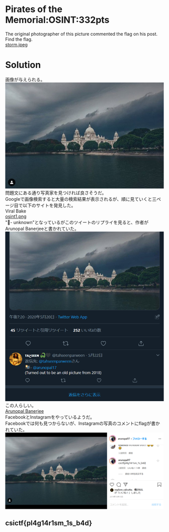 # Pirates of the Memorial:OSINT:332pts
The original photographer of this picture commented the flag on his post. Find the flag.  
[storm.jpeg](storm.jpeg)  

# Solution
画像が与えられる。  
![storm.jpeg](storm.jpeg)  
問題文にある通り写真家を見つければ良さそうだ。  
Googleで画像検索すると大量の検索結果が表示されるが、順に見ていくと三ページ目で以下のサイトを発見した。  
Viral Bake  
[osint1.png](images/osint1.png)  
"📸- unknown"となっているがこのツイートのリプライを見ると、作者がArunopal Banerjeeと書かれていた。  
![osint2.png](images/osint2.png)  
この人らしい。  
[Arunopal Banerjee](https://twitter.com/arunopal17)  
FacebookとInstagramをやっているようだ。  
Facebookでは何も見つからないが、Instagramの写真のコメントにflagが書かれていた。  
![flag.png](images/flag.png)  

## csictf{pl4g14r1sm_1s_b4d}